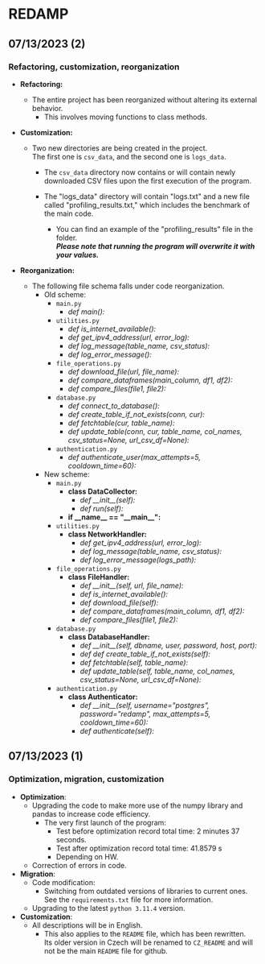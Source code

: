# REDAMP
## 07/13/2023 (2)
### Refactoring, customization, reorganization
- **Refactoring:**
    - The entire project has been reorganized without altering its external behavior. 
        - This involves moving functions to class methods.
        
- **Customization:**
    - Two new directories are being created in the project.  
    The first one is `csv_data`, and the second one is `logs_data`.
        - The `csv_data` directory now contains or will contain newly downloaded CSV files upon the first execution of the program.

        - The "logs_data" directory will contain "logs.txt" and a new file called "profiling_results.txt," which includes the benchmark of the main code. 
            - You can find an example of the "profiling_results" file in the folder.  
            ***Please note that running the program will overwrite it with your values.***

- **Reorganization:**
    - The following file schema falls under code reorganization.
        - Old scheme: 
            - `main.py`
                - *def main():*
            - `utilities.py`
                - *def is_internet_available():*
                - *def get_ipv4_address(url, error_log):*
                - *def log_message(table_name, csv_status):*
                - *def log_error_message():*
            - `file_operations.py`
                - *def download_file(url, file_name):*
                - *def compare_dataframes(main_column, df1, df2):*
                - *def compare_files(file1, file2):*
            - `database.py`
                - *def connect_to_database():*
                - *def create_table_if_not_exists(conn, cur):*
                - *def fetchtable(cur, table_name):*
                - *def update_table(conn, cur, table_name, col_names, csv_status=None, url_csv_df=None):*
            - `authentication.py`
                - *def authenticate_user(max_attempts=5, cooldown_time=60):*
        - New scheme:
            - `main.py`
                - **class DataCollector:**
                    - *def \_\_init__(self):*
                    - *def run(self):*
                - **if \_\_name__ == "\_\_main__":**
            - `utilities.py`
                - **class NetworkHandler:**
                    - *def get_ipv4_address(url, error_log):*
                    - *def log_message(table_name, csv_status):*
                    - *def log_error_message(logs_path):*
            - `file_operations.py`
                - **class FileHandler:**
                    - *def \_\_init__(self, url, file_name):*
                    - *def is_internet_available():*
                    - *def download_file(self):*
                    - *def compare_dataframes(main_column, df1, df2):*
                    - *def compare_files(file1, file2):*
            - `database.py`
                - **class DatabaseHandler:**
                    - *def \_\_init__(self, dbname, user, password, host, port):*
                    - *def def create_table_if_not_exists(self):*
                    - *def fetchtable(self, table_name):*
                    - *def update_table(self, table_name, col_names, csv_status=None, url_csv_df=None):*
            - `authentication.py`
                - **class Authenticator:**
                    - *def \_\_init__(self, username="postgres", password="redamp", max_attempts=5, cooldown_time=60):*
                    - *def authenticate(self):*

## 07/13/2023 (1)
### Optimization, migration, customization
- **Optimization**:  
    - Upgrading the code to make more use of the numpy library and pandas to increase code efficiency.
        - The very first launch of the program:
            - Test before optimization record total time: 2 minutes 37 seconds.
            - Test after optimization record total time: 41.8579 s
            - Depending on HW.
    - Correction of errors in code.
- **Migration**:
    - Code modification:
        - Switching from outdated versions of libraries to current ones.  
        See the `requirements.txt` file for more information.
    - Upgrading to the latest `python 3.11.4` version.
- **Customization**:
    - All descriptions will be in English. 
        - This also applies to the `README` file, which has been rewritten.  
        Its older version in Czech will be renamed to `CZ_README` and will not be the main `README` file for github.
